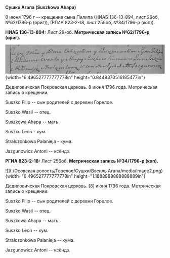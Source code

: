 **Сушко Агапа (Suszkowa Ahapa)**

8 июня 1796 г -- крещение сына Пилипа (НИАБ 136-13-894, лист 29об,
№62/1796-р (ориг)), (РГИА 823-2-18, лист 256об, №34/1796-р (коп)).

**НИАБ 136-13-894:** Лист 29-об. **Метрическая запись №62/1796-р
(ориг).**

![](./media/945c4b779ad06d0ae856cd205356de2d94381e9a.png){width="6.496527777777778in"
height="0.8448370516185477in"}

Дедиловичская Покровская церковь. 8 июня 1796 года. Метрическая запись о
крещении.

Suszko Filip -- сын родителей с деревни Горелое.

Suszko Wasil -- отец.

Suszkowa Ahapa -- мать.

Suszko Leon - кум.

Stralczonkowa Pałanieja - кума.

Jazgunowicz Antoni -- ксёндз.

**РГИА 823-2-18:** Лист 256об. **Метрическая запись №34/1796-р (коп).**

![](./Осовская волость/Горелое/Сушки/Василь Агапа/media/image2.png){width="6.496527777777778in"
height="1.1888888888888889in"}

Дедиловичская Покровская церковь. \[8\] июня 1796 года. Метрическая
запись о крещении.

Suszko Filip -- сын родителей с деревни Горелое.

Suszko Wasil -- отец.

Suszkowa Ahapa -- мать.

Suszko Leon -- кум.

Stralczonkowa Pałanieja -- кума.

Jazgunowicz Antoni -- ксёндз.
